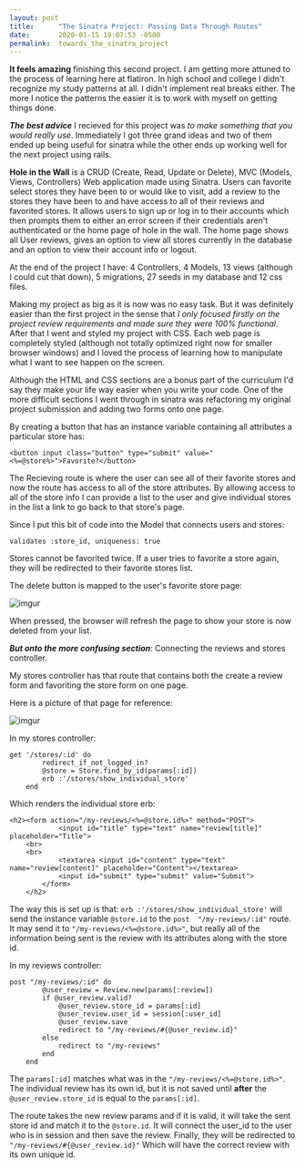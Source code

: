 ```yaml
---
layout: post
title:      "The Sinatra Project: Passing Data Through Routes"
date:       2020-01-15 19:07:53 -0500
permalink:  towards_the_sinatra_project
---
```



**It feels amazing** finishing this second project. I am getting more attuned to the process of learning here at flatiron. In high school and college I didn't recognize my study patterns at all. I didn't implement real breaks either. The more I notice the patterns the easier it is to work with myself on getting things done. 

***The best advice*** I recieved for this project was *to make something that you would really use*. Immediately I got three grand ideas and two of them ended up being useful for sinatra while the other ends up working well for the next project using rails.

**Hole in the Wall** is a CRUD (Create, Read, Update or Delete), MVC (Models, Views, Controllers) Web application made using Sinatra. Users can favorite select stores they have been to or would like to visit, add a review to the stores they have been to and have access to all of their reviews and favorited stores. It allows users to sign up or log in to their accounts which then prompts them to either an error screen if their credentials aren't authenticated or the home page of hole in the wall. The home page shows all User reviews, gives an option to view all stores currently in the database and an option to view their account info or logout. 

At the end of the project I have: 4 Controllers, 4 Models, 13 views (although I could cut that down), 5 migrations, 27 seeds in my database and 12 css files.

Making my project as big as it is now was no easy task.  But it was definitely easier than the first project in the sense that *I only focused  firstly on the project review requirements and made sure they were 100% functional*. After that I went and styled my project with CSS. Each web page is completely styled (although not totally optimized right now for smaller browser windows) and I loved the process of learning how to manipulate what I want to see happen on the screen. 

Although the HTML and CSS sections are a bonus part of the curriculum I'd say they make your life way easier when you write your code. One of the more difficult sections I went through in sinatra was refactoring my original project submission and adding two forms onto one page.

By creating a button that has an instance variable containing all attributes a particular store has: 
```
<button input class="button" type="submit" value="<%=@store%>">Favorite?</button>
```

The Recieving route is where the user can see all of their favorite stores and now the route has access to all of the store attributes. By allowing access to all of the store info I can provide a list to the user and give individual stores in the list a link to go back to that store's page.

Since I put this bit of code into the Model that connects users and stores:
```
validates :store_id, uniqueness: true
```

Stores cannot be favorited twice. If a user tries to favorite a store again, they will be redirected to their favorite stores list.

The delete button is mapped to the user's favorite store page:

![imgur](https://i.imgur.com/wQRGR2K.png)

When pressed, the browser will refresh the page to show your store is now deleted from your list.

***But onto the more confusing section***: Connecting the reviews and stores controller.

My stores controller has that route that contains both the create a review form and favoriting the store form on one page. 

Here is a picture of that page for reference:

![imgur](https://i.imgur.com/wejp3Az.png)

In my stores controller: 

```
get '/stores/:id' do
        redirect_if_not_logged_in?
        @store = Store.find_by_id(params[:id])
        erb :'/stores/show_individual_store'
    end
```

Which renders the individual store erb:

```
<h2><form action="/my-reviews/<%=@store.id%>" method="POST">
            <input id="title" type="text" name="review[title]" placeholder="Title">
    <br>
    <br>
            <textarea <input id="content" type="text" name="review[content]" placeholder="Content"></textarea>
            <input id="submit" type="submit" value="Submit">
        </form>
    </h2>

```

The way this is set up is that: `erb :'/stores/show_individual_store'` will send the instance variable `@store.id` to the `post  "/my-reviews/:id"` route. It may send it to `"/my-reviews/<%=@store.id%>"`,  but really all of the information being sent is the review with its attributes along with the store id.

In my reviews controller:

```
post "/my-reviews/:id" do
        @user_review = Review.new(params[:review])
        if @user_review.valid?
            @user_review.store_id = params[:id]
            @user_review.user_id = session[:user_id]
            @user_review.save
            redirect to "/my-reviews/#{@user_review.id}" 
        else
            redirect to "/my-reviews"
        end
    end
```


The `params[:id]` matches what was in the  `"/my-reviews/<%=@store.id%>"`. The individual review has its own id, but it is not saved until **after** the `@user_review.store_id` is equal to the `params[:id]`.

The route takes the new review params and if it is valid, it will take the sent store id and match it to the `@store.id`. It will connect the user_id to the user who is in session and then save the review. Finally, they will be redirected to `"/my-reviews/#{@user_review.id}"` Which will have the correct review with its own unique id.
